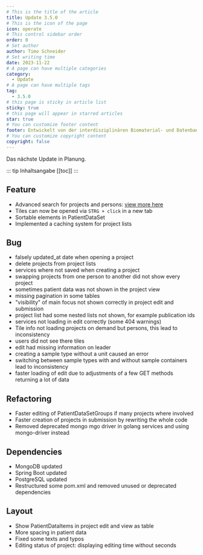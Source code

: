 ```yaml
---
# This is the title of the article
title: Update 3.5.0
# This is the icon of the page
icon: operate
# This control sidebar order
order: 0
# Set author
author: Timo Schneider
# Set writing time
date: 2023-11-22
# A page can have multiple categories
category:
  - Update
# A page can have multiple tags
tag:
  - 3.5.0
# this page is sticky in article list
sticky: true
# this page will appear in starred articles
star: true
# You can customize footer content
footer: Entwickelt von der interdisziplinären Biomaterial- und Datenbank Frankfurt (iBDF)
# You can customize copyright content
copyright: false
---
```


Das nächste Update in Planung.

<!-- more -->
::: tip Inhaltsangabe
[[toc]]
:::


## Feature
- Advanced search for projects and persons: [view more here](../features/advanced-search.md)
- Tiles can now be opened via ```STRG + click``` in a new tab
- Sortable elements in PatientDataSet
- Implemented a caching system for project lists

## Bug
- falsely updated_at date when opening a project
- delete projects from project lists
- services where not saved when creating a project
- swapping projects from one person to another did not show every project
- sometimes patient data was not shown in the project view
- missing pagination in some tables
- "visibility" of main focus not shown correctly in project edit and submission
- project list had some nested lists not shown, for example publication ids
- services not loading in edit correctly (some 404 warnings)
- Tile info not loading projects on demand but persons, this lead to inconsistency
- users did not see there tiles
- edit had missing information on leader
- creating a sample type without a unit caused an error
- switching between sample types with and without sample containers lead to inconsistency
- faster loading of edit due to adjustments of a few GET methods returning a lot of data

## Refactoring
- Faster editing of PatientDataSetGroups if many projects where involved
- Faster creation of projects in submission by rewriting the whole code
- Removed deprecated mongo mgo driver in golang services and using mongo-driver instead

## Dependencies
- MongoDB updated
- Spring Boot updated
- PostgreSQL updated
- Restructured some pom.xml and removed unused or deprecated dependencies


## Layout
- Show PatientDataItems in project edit and view as table
- More spacing in patient data
- Fixed some texts and typos
- Editing status of project: displaying editing time without seconds
